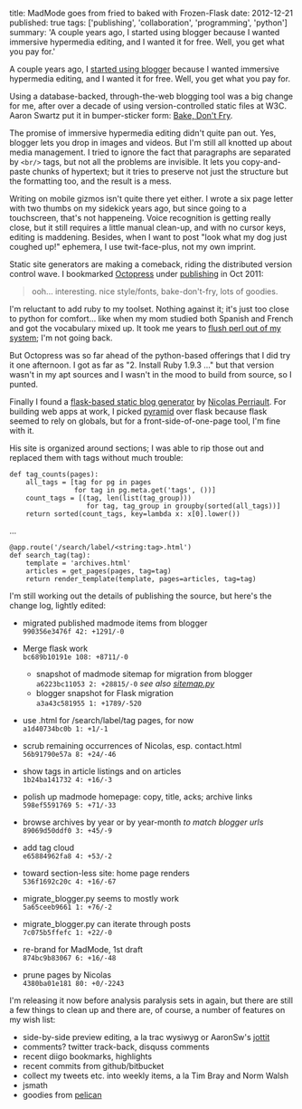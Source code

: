 title: MadMode goes from fried to baked with Frozen-Flask
date: 2012-12-21
published: true
tags: ['publishing', 'collaboration', 'programming', 'python']
summary: 'A couple years ago, I started using blogger because I
          wanted immersive hypermedia editing, and I wanted it for free.
          Well, you get what you pay for.'

A couple years ago, I [started using blogger][bt10] because I wanted
immersive hypermedia editing, and I wanted it for free. Well, you get
what you pay for.

[bt10]: ../2010/05/getting-over-blogging-tool-analysis.html

Using a database-backed, through-the-web blogging tool was a big
change for me, after over a decade of using version-controlled static
files at W3C. Aaron Swartz put it in bumper-sticker form: [Bake, Don't
Fry][as02].

[as02]: http://www.aaronsw.com/weblog/000404

The promise of immersive hypermedia editing didn't quite pan out. Yes,
blogger lets you drop in images and videos. But I'm still all knotted
up about media management. I tried to ignore the fact that paragraphs
are separated by `<br/>` tags, but not all the problems are
invisible. It lets you copy-and-paste chunks of hypertext; but it
tries to preserve not just the structure but the formatting too, and
the result is a mess.

Writing on mobile gizmos isn't quite there yet either.  I wrote a six
page letter with two thumbs on my sidekick years ago, but since going
to a touchscreen, that's not happeneing. Voice recognition is getting
really close, but it still requires a little manual clean-up, and with
no cursor keys, editing is maddening.  Besides, when I want to post
"look what my dog just coughed up!" ephemera, I use twit-face-plus,
not my own imprint.

Static site generators are making a comeback, riding the distributed
version control wave. I bookmarked [Octopress][]
under [publishing][] in Oct 2011:

>  ooh... interesting. nice style/fonts, bake-don't-fry, lots of goodies.

[Octopress]: http://octopress.org/
[publishing]: http://www.diigo.com/user/dckc-madmode/publishing

I'm reluctant to add ruby to my toolset. Nothing against it; it's just
too close to python for comfort... like when my mom studied both
Spanish and French and got the vocabulary mixed up. It took me years
to [flush perl out of my system][71]; I'm not going back.

[71]: http://www.advogato.org/person/connolly/diary/71.html

But Octopress was so far ahead of the python-based offerings that I
did try it one afternoon. I got as far as "2. Install Ruby 1.9.3 ..."
but that version wasn't in my apt sources and I wasn't in the mood to
build from source, so I punted.

Finally I found a [flask-based static blog generator][fgen] by
[Nicolas Perriault][n1k0]. For building web apps at work, I picked
[pyramid][] over flask because flask seemed to rely on globals,
but for a front-side-of-one-page tool, I'm fine with it.

[pyramid]: http://pypi.python.org/pypi/pyramid

[n1k0]: https://github.com/n1k0/nicolas.perriault.net
[fgen]: https://nicolas.perriault.net/code/2012/dead-easy-yet-powerful-static-website-generator-with-flask/

His site is organized around sections; I was able to rip those out and
replaced them with tags without much trouble:

    def tag_counts(pages):
        all_tags = [tag for pg in pages
                    for tag in pg.meta.get('tags', ())]
        count_tags = [(tag, len(list(tag_group)))
                       for tag, tag_group in groupby(sorted(all_tags))]
        return sorted(count_tags, key=lambda x: x[0].lower())

...

    @app.route('/search/label/<string:tag>.html')
    def search_tag(tag):
        template = 'archives.html'
        articles = get_pages(pages, tag=tag)
        return render_template(template, pages=articles, tag=tag)


I'm still working out the details of publishing the source, but here's
the change log, lightly edited:

  - migrated published madmode items from blogger  
    `990356e3476f 42: +1291/-0`
  - Merge flask work  
    `bc689b10191e 108: +8711/-0`

    - snapshot of madmode sitemap for migration from blogger  
      `a6223bc11053 2: +28815/-0`
      _see also [sitemap.py][sitemap]_
    - blogger snapshot for Flask migration  
      `a3a43c581955 1: +1789/-520`

  - use .html for /search/label/tag pages, for now  
    `a1d40734bc0b 1: +1/-1`
  - scrub remaining occurrences of Nicolas, esp. contact.html  
    `56b91790e57a 8: +24/-46`
  - show tags in article listings and on articles  
    `1b24ba141732 4: +16/-3`
  - polish up madmode homepage: copy, title, acks; archive links  
    `598ef5591769 5: +71/-33`
  - browse archives by year or by year-month _to match blogger urls_  
    `89069d50ddf0 3: +45/-9`
  - add tag cloud  
    `e65884962fa8 4: +53/-2`
  - toward section-less site: home page renders  
    `536f1692c20c 4: +16/-67`
  - migrate_blogger.py seems to mostly work  
    `5a65ceeb9661 1: +76/-2`
  - migrate_blogger.py can iterate through posts  
    `7c075b5ffefc 1: +22/-0`
  - re-brand for MadMode, 1st draft  
    `874bc9b83067 6: +16/-48`
  - prune pages by Nicolas  
    `4380ba01e181 80: +0/-2243`

[sitemap]: https://bitbucket.org/DanC/palmagent/src/56501d8a2347754ff0240bcac8a6d41b9d7a9d0a/sitemap.py?at=default

I'm releasing it now before analysis paralysis sets in again, but
there are still a few things to clean up and there are, of course, a
number of features on my wish list:

 - side-by-side preview editing, a la trac wysiwyg or AaronSw's [jottit][]
 - comments? twitter track-back, disquss comments
 - recent diigo bookmarks, highlights
 - recent commits from github/bitbucket
 - collect my tweets etc. into weekly items, a la Tim Bray and Norm Walsh
 - jsmath
 - goodies from [pelican][]

[jottit]: https://www.jottit.com/
[pelican]: http://docs.getpelican.com/en/3.1.1/